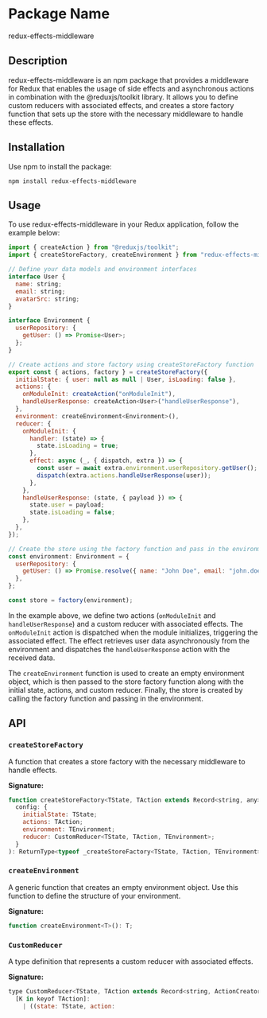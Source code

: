 # Package Name

redux-effects-middleware

## Description

redux-effects-middleware is an npm package that provides a middleware for Redux that enables the usage of side effects and asynchronous actions in combination with the @reduxjs/toolkit library. It allows you to define custom reducers with associated effects, and creates a store factory function that sets up the store with the necessary middleware to handle these effects.

## Installation

Use npm to install the package:

```
npm install redux-effects-middleware
```

## Usage

To use redux-effects-middleware in your Redux application, follow the example below:

```javascript
import { createAction } from "@reduxjs/toolkit";
import { createStoreFactory, createEnvironment } from "redux-effects-middleware";

// Define your data models and environment interfaces
interface User {
  name: string;
  email: string;
  avatarSrc: string;
}

interface Environment {
  userRepository: {
    getUser: () => Promise<User>;
  };
}

// Create actions and store factory using createStoreFactory function
export const { actions, factory } = createStoreFactory({
  initialState: { user: null as null | User, isLoading: false },
  actions: {
    onModuleInit: createAction("onModuleInit"),
    handleUserResponse: createAction<User>("handleUserResponse"),
  },
  environment: createEnvironment<Environment>(),
  reducer: {
    onModuleInit: {
      handler: (state) => {
        state.isLoading = true;
      },
      effect: async (_, { dispatch, extra }) => {
        const user = await extra.environment.userRepository.getUser();
        dispatch(extra.actions.handleUserResponse(user));
      },
    },
    handleUserResponse: (state, { payload }) => {
      state.user = payload;
      state.isLoading = false;
    },
  },
});

// Create the store using the factory function and pass in the environment
const environment: Environment = {
  userRepository: {
    getUser: () => Promise.resolve({ name: "John Doe", email: "john.doe@example.com", avatarSrc: "avatar.jpg" }),
  },
};

const store = factory(environment);
```

In the example above, we define two actions (`onModuleInit` and `handleUserResponse`) and a custom reducer with associated effects. The `onModuleInit` action is dispatched when the module initializes, triggering the associated effect. The effect retrieves user data asynchronously from the environment and dispatches the `handleUserResponse` action with the received data.

The `createEnvironment` function is used to create an empty environment object, which is then passed to the store factory function along with the initial state, actions, and custom reducer. Finally, the store is created by calling the factory function and passing in the environment.

## API

### `createStoreFactory`

A function that creates a store factory with the necessary middleware to handle effects.

**Signature:**

```javascript
function createStoreFactory<TState, TAction extends Record<string, any>, TEnvironment extends Object>(
  config: {
    initialState: TState;
    actions: TAction;
    environment: TEnvironment;
    reducer: CustomReducer<TState, TAction, TEnvironment>;
  }
): ReturnType<typeof _createStoreFactory<TState, TAction, TEnvironment>>;
```

### `createEnvironment`

A generic function that creates an empty environment object. Use this function to define the structure of your environment.

**Signature:**

```javascript
function createEnvironment<T>(): T;
```

### `CustomReducer`

A type definition that represents a custom reducer with associated effects.

**Signature:**

```javascript
type CustomReducer<TState, TAction extends Record<string, ActionCreator<any>>, TEnvironment extends Object = never> = {
  [K in keyof TAction]:
    | ((state: TState, action:
```
